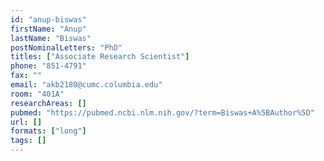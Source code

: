 ```yaml
---
id: "anup-biswas"
firstName: "Anup"
lastName: "Biswas"
postNominalLetters: "PhD"
titles: ["Associate Research Scientist"]
phone: "851-4791"
fax: ""
email: "akb2180@cumc.columbia.edu"
room: "401A"
researchAreas: []
pubmed: "https://pubmed.ncbi.nlm.nih.gov/?term=Biswas+A%5BAuthor%5D"
url: []
formats: ["long"]
tags: []
---
```

